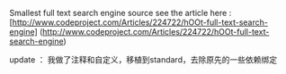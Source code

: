 Smallest full text search engine 
source see the article here : [http://www.codeproject.com/Articles/224722/hOOt-full-text-search-engine] (http://www.codeproject.com/Articles/224722/hOOt-full-text-search-engine)

update ：
我做了注释和自定义，移植到standard，去除原先的一些依赖绑定

